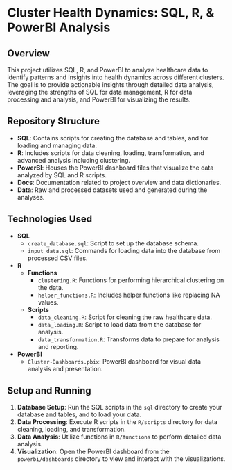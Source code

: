 # Cluster Health Dynamics: SQL, R, & PowerBI Analysis

## Overview
This project utilizes SQL, R, and PowerBI to analyze healthcare data to identify patterns and insights into health dynamics across different clusters. The goal is to provide actionable insights through detailed data analysis, leveraging the strengths of SQL for data management, R for data processing and analysis, and PowerBI for visualizing the results.

## Repository Structure
- **SQL**: Contains scripts for creating the database and tables, and for loading and managing data.
- **R**: Includes scripts for data cleaning, loading, transformation, and advanced analysis including clustering.
- **PowerBI**: Houses the PowerBI dashboard files that visualize the data analyzed by SQL and R scripts.
- **Docs**: Documentation related to project overview and data dictionaries.
- **Data**: Raw and processed datasets used and generated during the analyses.

## Technologies Used
- **SQL**
  - `create_database.sql`: Script to set up the database schema.
  - `input_data.sql`: Commands for loading data into the database from processed CSV files.
- **R**
  - **Functions**
    - `clustering.R`: Functions for performing hierarchical clustering on the data.
    - `helper_functions.R`: Includes helper functions like replacing NA values.
  - **Scripts**
    - `data_cleaning.R`: Script for cleaning the raw healthcare data.
    - `data_loading.R`: Script to load data from the database for analysis.
    - `data_transformation.R`: Transforms data to prepare for analysis and reporting.
- **PowerBI**
  - `Cluster-Dashboards.pbix`: PowerBI dashboard for visual data analysis and presentation.

## Setup and Running
1. **Database Setup**: Run the SQL scripts in the `sql` directory to create your database and tables, and to load your data.
2. **Data Processing**: Execute R scripts in the `R/scripts` directory for data cleaning, loading, and transformation.
3. **Data Analysis**: Utilize functions in `R/functions` to perform detailed data analysis.
4. **Visualization**: Open the PowerBI dashboard from the `powerbi/dashboards` directory to view and interact with the visualizations.

